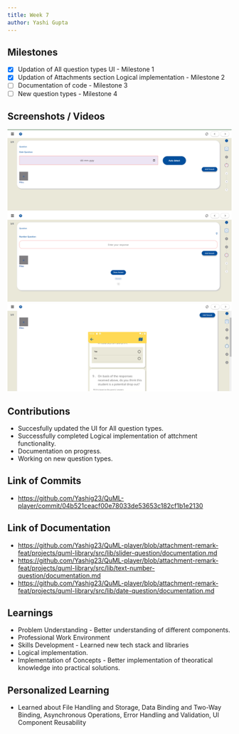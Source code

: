 ```yaml
---
title: Week 7
author: Yashi Gupta
---
```


## Milestones
- [x] Updation of All question types UI - Milestone 1
- [x] Updation of Attachments section Logical implementation - Milestone 2
- [ ] Documentation of code - Milestone 3
- [ ] New question types - Milestone 4

## Screenshots / Videos 
![New UI](<../../../../../images/Screenshot 2023-08-19 210111.png>)
![New UI](<../../../../../images/Screenshot 2023-08-19 210121.png>)
![Attachments](<../../../../../images/Screenshot 2023-08-19 210146.png>)

## Contributions
- Succesfully updated the UI for All question types.
- Successfully completed Logical implementation of attchment functionality.
- Documentation on progress.
- Working on new question types. 

## Link of Commits
- https://github.com/Yashig23/QuML-player/commit/04b521ceacf00e78033de53653c182cf1b1e2130

## Link of Documentation
- https://github.com/Yashig23/QuML-player/blob/attachment-remark-feat/projects/quml-library/src/lib/slider-question/documentation.md
- https://github.com/Yashig23/QuML-player/blob/attachment-remark-feat/projects/quml-library/src/lib/text-number-question/documentation.md
- https://github.com/Yashig23/QuML-player/blob/attachment-remark-feat/projects/quml-library/src/lib/date-question/documentation.md

## Learnings
- Problem Understanding - Better understanding of different components.
- Professional Work Environment 
- Skills Development - Learned new tech stack and libraries
- Logical implementation. 
- Implementation of Concepts - Better implementation of theoratical knowledge into practical     solutions.

## Personalized Learning
- Learned about File Handling and Storage, Data Binding and Two-Way Binding, Asynchronous Operations, Error Handling and Validation, UI Component Reusability




